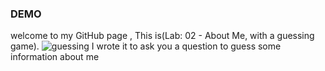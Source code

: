 ### DEMO
welcome to my GitHub page , This is(Lab: 02 - About Me, with a guessing game).
![guessing](https://www.gamesbrief.com/assets/2019/04/questions.jpg)
I wrote it to ask you a question to guess some information about me
